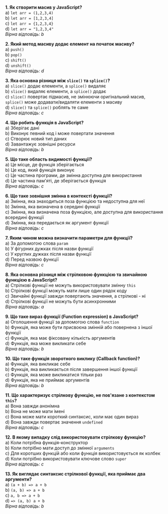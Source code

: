 **1. Як створити масив у JavaScript?**  
a) `let arr = (1,2,3,4)`  
b) `let arr = [1,2,3,4]`  
c) `let arr = {1,2,3,4}`  
d) `let arr = "1,2,3,4"`  
*Вірна відповідь: b*

**2. Який метод масиву додає елемент на початок масиву?**  
a) `push()`  
b) `pop()`  
c) `shift()`  
d) `unshift()`  
*Вірна відповідь: d*

**3. Яка основна різниця між `slice()` та `splice()`?**  
a) `slice()` додає елементи, а `splice()` видаляє  
b) `slice()` видаляє елементи, а `splice()` додає  
c) `slice()` повертає підмасив, не змінюючи оригінальний масив, `splice()` може додавати/видаляти елементи з масиву  
d) `slice()` та `splice()` роблять те саме  
*Вірна відповідь: c*

**4. Що робить функція в JavaScript?**  
a) Зберігає дані  
b) Виконує певний код і може повертати значення  
c) Створює новий тип даних  
d) Завантажує зовнішні ресурси  
*Вірна відповідь: b*

**5. Що таке область видимості функції?**  
a) Це місце, де функція зберігається  
b) Це код, який функція виконує  
c) Це частина програми, де змінна доступна для використання  
d) Це частина пам'яті, де зберігається функція  
*Вірна відповідь: c*

**6. Що таке зовнішня змінна в контексті функції?**  
a) Змінна, яка знаходиться поза функцією та недоступна для неї  
b) Змінна, яка визначена в середині функції  
c) Змінна, яка визначена поза функцією, але доступна для використання всередині функції  
d) Змінна, яка передається як аргумент функції  
*Вірна відповідь: c*

**7. Яким чином можна визначити параметри для функції?**  
a) За допомогою слова `param`  
b) У фігурних дужках після назви функції  
c) У круглих дужках після назви функції  
d) Перед назвою функції  
*Вірна відповідь: c*

**8. Яка основна різниця між стрілковою функцією та звичайною функцією в JavaScript?**  
a) Стрілкові функції не можуть використовувати змінну `this`  
b) Стрілкові функції можуть мати лише один рядок коду  
c) Звичайні функції завжди повертають значення, а стрілкові - ні  
d) Стрілкові функції не можуть бути асинхронними  
*Вірна відповідь: a*

**9. Що таке вираз функції (Function expression) в JavaScript?**  
a) Оголошення функції за допомогою слова `function`  
b) Функція, яка може бути присвоєна змінній або повернена з іншої функції  
c) Функція, яка має фіксовану кількість аргументів  
d) Функція, яка може викликати себе  
*Вірна відповідь: b*

**10. Що таке функція зворотного виклику (Callback function)?**  
a) Функція, яка викликає себе  
b) Функція, яка викликається після завершення іншої функції  
c) Функція, яка може викликатися тільки раз  
d) Функція, яка не приймає аргументів  
*Вірна відповідь: b*

**11. Що характеризує стрілкову функцію, не пов'язане з контекстом `this`?**  
a) Вона завжди анонімна  
b) Вона не може мати імені  
c) Вона може мати короткий синтаксис, коли має один вираз  
d) Вона завжди повертає значення `undefined`  
*Вірна відповідь: c*

**12. В якому випадку слід використовувати стрілкову функцію?**  
a) Коли потрібна функція-конструктор  
b) Коли потрібно мати доступ до змінної `arguments`  
c) Для коротших функцій або коли функція використовується як колбек  
d) Коли потрібно використовувати ключове слово `super`  
*Вірна відповідь: c*

**13. Як виглядає синтаксис стрілкової функції, яка приймає два аргументи?**  
a) `(a + b) => a + b`  
b) `(a, b) => a + b`  
c) `a, b => a + b`  
d) `=> (a, b) a + b`  
*Вірна відповідь: b*

